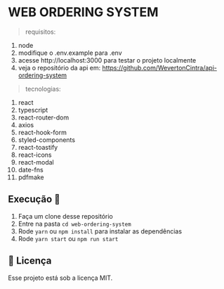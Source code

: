 # WEB ORDERING SYSTEM

> requisitos:

1. node
2. modifique o .env.example para .env
3. acesse http://localhost:3000 para testar o projeto localmente
4. veja o repositório da api em: https://github.com/WevertonCintra/api-ordering-system

> tecnologias:

1. react
2. typescript
3. react-router-dom
4. axios
5. react-hook-form
6. styled-components
7. react-toastify
8. react-icons
9. react-modal
10. date-fns
11. pdfmake

## Execução 🚀

1. Faça um clone desse repositório
2. Entre na pasta `cd web-ordering-system`
3. Rode `yarn` ou `npm install` para instalar as dependências
4. Rode `yarn start` ou `npm run start`

## :memo: Licença

Esse projeto está sob a licença MIT.
